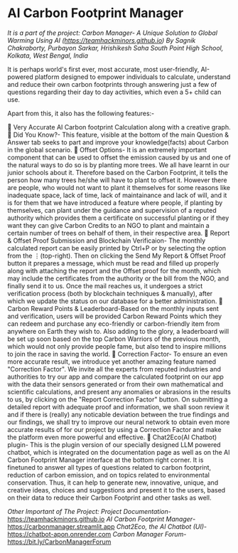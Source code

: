 # AI Carbon Footprint Manager

*It is a part of the project: Carbon Manager- A Unique Solution to Global Warming Using AI (https://teamhackminors.github.io)*
*By Sagnik Chakraborty, Purbayon Sarkar, Hrishikesh Saha*
*South Point High School, Kolkata, West Bengal, India*

It is perhaps world's first ever, most accurate, most user-friendly, AI-powered platform designed to empower individuals to calculate, understand and reduce their own carbon footprints through answering just a few of questions regarding their day to day activities, which even a 5+ child can use. 


Apart from this, it also has the following features:-


🌳 Very Accurate AI Carbon footprint Calculation along with a creative graph.
🌳 Did You Know?- This feature, visible at the bottom of the main Question &amp; Answer tab seeks to part and improve your knowledge(facts) about Carbon in the global scenario.
🌳 Offset Options- It is an extremely important component that can be used to offset the emission caused by us and one of the natural ways to do so is by planting more trees. We all have learnt in our junior schools about it. Therefore based on the Carbon Footprint, it tells the person how many trees he/she will have to plant to offset it. However there are people, who would not want to plant it themselves for some reasons like inadequate space, lack of time, lack of maintainance and lack of will, and it is for them that we have introduced a feature where people, if planting by themselves, can plant under the guidance and supervision of a reputed authority which provides them a certificate on successful planting or if they want they can give Carbon Credits to an NGO to plant and maintain a certain number of trees on behalf of them, in their respective area.
🌳 Report &amp; Offset Proof Submission and Blockchain Verificaion- The monthly calculated report can be easily printed by Ctrl+P or by selecting the option from the ⋮(top-right). Then on clicking the Send My Report &amp; Offset Proof button it prepares a message, which must be read and filled up properly along with attaching the report and the Offset proof for the month, which may include the certificates from the authority or the bill from the NGO, and finally send it to us. Once the mail reaches us, it undergoes a strict verification process (both by blockchain techniques &amp; manually), after which we update the status on our database for a better administration.
🌳 Carbon Reward Points &amp; Leaderboard-Based on the monthly inputs sent and verification, users will be provided Carbon Reward Points which they can redeem and purchase any eco-friendly or carbon-friendly item from anywhere on Earth they wish to. Also adding to the glory, a leaderboard will be set up soon based on the top Carbon Warriors of the previous month, which would not only provide people fame, but also tend to inspire millions to join the race in saving the world.
🌳 Correction Factor- To ensure an even more accurate result, we introduce yet another amazing feature named "Correction Factor". We invite all the experts from reputed industries and authorities to try our app and compare the calculated footprint on our app with the data their sensors generated or from their own mathematical and scientific calculations, and present any anomalies or abrasions in the results to us, by clicking on the "Report Correction Factor" button. On submitting a detailed report with adequate proof and information, we shall soon review it and if there is (really) any noticable deviation between the true findings and our findings, we shall try to improve our neural network to obtain even more accurate results of for our project by using a Correction Factor and make the platform even more powerful and effective.
🌳 Chat2Eco(AI Chatbot) plugin- This is the plugin version of our specially designed LLM powered chatbot, which is integrated on the documentation page as well as on the AI Carbon Footprint Manager interface at the bottom right corner. It is finetuned to answer all types of questions related to carbon footprint, reduction of carbon emission, and on topics related to environmental conservation. Thus, it can help to generate new, innovative, unique, and creative ideas, choices and suggestions and present it to the users, based on their data to reduce their Carbon Footprint and other tasks as well.

*Other Important of The Project:*
*Project Documentation*- https://teamhackminors.github.io
*AI Carbon Footprint Manager*- https://carbonmanager.streamlit.app
*Chat2Eco, the AI Chatbot (UI)*- https://chatbot-apon.onrender.com
*Carbon Manager Forum*- https://bit.ly/CarbonManagerForum
